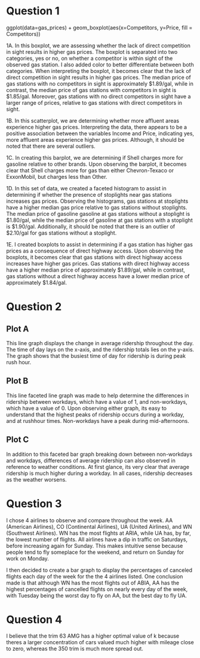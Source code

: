 # Question 1

ggplot(data=gas_prices) +
  geom_boxplot(aes(x=Competitors, y=Price, fill = Competitors))

1A. In this boxplot, we are assessing whether the lack of direct competition in
sight results in higher gas prices. The boxplot is separated into two categories, yes or no, on whether a competitor is within sight of the observed gas station. I also added color to better differentiate between both categories.
When interpreting the boxplot, it becomes clear that the lack of direct
competition in sight results in higher gas prices. The median price of gas stations with no competitors in sight is approximately $1.89/gal, while in contrast, the median price of gas stations with competitors in sight is $1.85/gal. Moreover, gas stations with no direct competitors in sight have a larger range of prices, relative to gas stations with direct competitors in sight.

1B. In this scatterplot, we are determining whether more affluent areas experience higher gas prices. Interpreting the data, there appears to be a positive association between the variables Income and Price, indicating yes, more affluent areas experience higher gas prices. Although, it should be noted that there are several outliers.

1C. In creating this barplot, we are determining if Shell charges more for gasoline  relative to other brands. Upon observing the barplot, it becomes clear that Shell charges more for gas than either Chevron-Texaco or ExxonMobil, but charges less than Other.

1D.  In this set of data, we created a faceted histogram to assist in determining if whether the presence of stoplights near gas stations increases gas prices. Observing the histograms, gas stations at stoplights have a higher median gas price relative to gas stations without stoplights. The median price of gasoline gasoline at gas stations without a stoplight is $1.80/gal, while the median price of gasoline at gas stations with a stoplight is $1.90/gal. Additionally, it should be noted that there is an outlier of $2.10/gal for gas stations without a stoplight.

1E.  I created boxplots to assist in determining if a gas station has higher gas prices as a consequence of direct highway access. Upon observing the boxplots, it becomes clear that gas stations with direct highway access increases have higher gas prices. Gas stations with direct highway access have a higher median price of approximately $1.89/gal, while in contrast, gas stations without a direct highway access have a lower median price of approximately $1.84/gal.



# Question 2

## Plot A

This line graph displays the change in average ridership throughout the day. The time of day lays on the x-axis, and the ridership totals lies on the y-axis. The graph shows that the busiest time of day for ridership is during peak rush hour.

## Plot B

This line faceted line graph was made to help determine the differences in ridership between workdays, which have a value of 1, and non-workdays, which have a value of 0. Upon observing either graph, its easy to understand that the highest peaks of ridership occurs during a workday, and at rushhour times. Non-workdays have a peak during mid-afternoons.


## Plot C

In addition to this faceted bar graph breaking down between non-workdays and
workdays, differences of average ridership can also observed in reference to
weather conditions. At first glance, its very clear that average ridership is
much higher during a workday. In all cases, ridership decreases as the weather
worsens.


# Question 3

I chose 4 airlines to observe and compare throughout the week. AA (American
Airlines), CO (Continental Airlines), UA (United Airlines), and WN (Southwest
Airlines). WN has the most flights at ARIA, while UA has, by far, the lowest
number of flights. All airlines have a dip in traffic on Saturdays, before
increasing again for Sunday. This makes intuitive sense because people tend to
fly someplace for the weekend, and return on Sunday for work on Monday.


I then decided to create a bar graph to display the percentages of canceled
flights each day of the week for the the 4 airlines listed. One conclusion made is that although WN has the most flights out of ABIA, AA has the highest
percentages of cancelled flights on nearly every day of the week, with Tuesday
being the worst day to fly on AA, but the best day to fly UA.


# Question 4

I believe that the trim 63 AMG has a higher optimal value of k because theres
a larger concentration of cars valued much higher with mileage close to zero, whereas the 350 trim is much more spread out.
